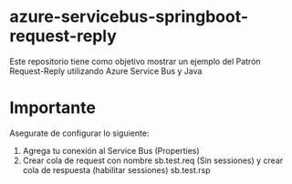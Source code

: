 # azure-servicebus-springboot-request-reply
Este repositorio tiene como objetivo mostrar un ejemplo del Patrón Request-Reply utilizando Azure Service Bus y Java

# Importante
Asegurate de configurar lo siguiente: 
1) Agrega tu conexión al Service Bus (Properties)
2) Crear cola de request con nombre sb.test.req (Sin sessiones) y crear cola de respuesta (habilitar sessiones) sb.test.rsp
